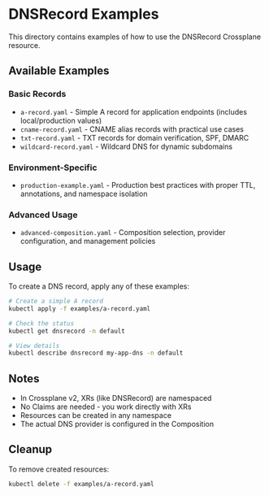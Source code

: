 # DNSRecord Examples

This directory contains examples of how to use the DNSRecord Crossplane resource.

## Available Examples

### Basic Records
- `a-record.yaml` - Simple A record for application endpoints (includes local/production values)
- `cname-record.yaml` - CNAME alias records with practical use cases
- `txt-record.yaml` - TXT records for domain verification, SPF, DMARC
- `wildcard-record.yaml` - Wildcard DNS for dynamic subdomains

### Environment-Specific
- `production-example.yaml` - Production best practices with proper TTL, annotations, and namespace isolation

### Advanced Usage
- `advanced-composition.yaml` - Composition selection, provider configuration, and management policies

## Usage

To create a DNS record, apply any of these examples:

```bash
# Create a simple A record
kubectl apply -f examples/a-record.yaml

# Check the status
kubectl get dnsrecord -n default

# View details
kubectl describe dnsrecord my-app-dns -n default
```

## Notes

- In Crossplane v2, XRs (like DNSRecord) are namespaced
- No Claims are needed - you work directly with XRs
- Resources can be created in any namespace
- The actual DNS provider is configured in the Composition

## Cleanup

To remove created resources:

```bash
kubectl delete -f examples/a-record.yaml
```
